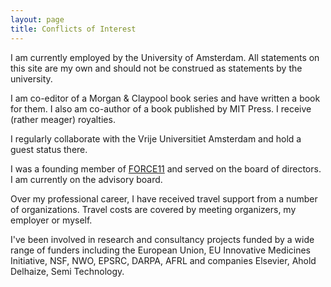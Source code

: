 ```yaml
---
layout: page
title: Conflicts of Interest
---
```


I am currently employed by the University of Amsterdam. All statements on this site are my own and should not be construed as statements by the university.

I am co-editor of a Morgan & Claypool book series and have written a book for them. I also am co-author of a book published by MIT Press. I receive (rather meager) royalties.

I regularly collaborate with the Vrije Universitiet Amsterdam and hold a guest status there.

I was a founding member of [FORCE11](http://force11.org) and served on the board of directors. I am currently on the advisory board.

Over my professional career, I have received travel support from a number of organizations. Travel costs are covered by meeting organizers, my employer or myself.

I've been involved in research and consultancy projects funded by a wide range of funders including the European Union, EU Innovative Medicines Initiative, NSF, NWO, EPSRC, DARPA, AFRL and companies Elsevier, Ahold Delhaize, Semi Technology.
